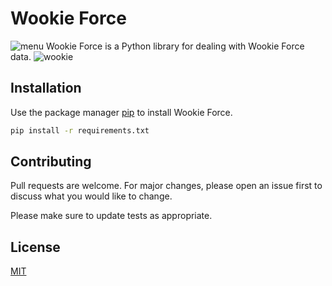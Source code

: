# Wookie Force
![menu](https://user-images.githubusercontent.com/81871884/128772761-a27db263-37fb-4d06-ade3-6a00e85abe2a.png)
Wookie Force is a Python library for dealing with Wookie Force data.
![wookie](https://media.discordapp.net/attachments/834292311856250911/834877593664749598/6919521.jpg)
## Installation

Use the package manager [pip](https://pip.pypa.io/en/stable/) to install Wookie Force.

```bash
pip install -r requirements.txt
```


## Contributing
Pull requests are welcome. For major changes, please open an issue first to discuss what you would like to change.

Please make sure to update tests as appropriate.

## License
[MIT](https://choosealicense.com/licenses/mit/)
